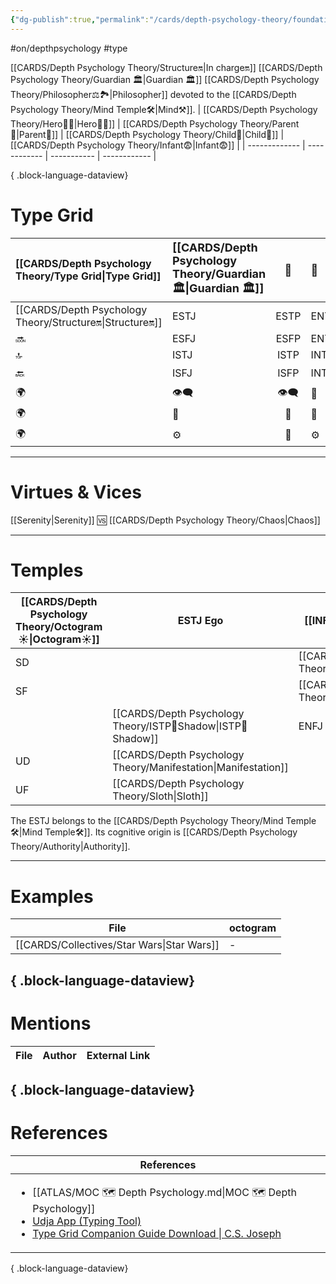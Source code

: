 ```yaml
---
{"dg-publish":true,"permalink":"/cards/depth-psychology-theory/foundational/estj/","created":"2023-01-05T11:09:22.669+01:00","updated":"2023-05-27T15:35:34.482+02:00"}
---
```


#on/depthpsychology  #type 

[[CARDS/Depth Psychology Theory/Structure🔛\|In charge🔛]] [[CARDS/Depth Psychology Theory/Guardian 🏛️\|Guardian 🏛️]] [[CARDS/Depth Psychology Theory/Philosopher⚖️🏞️\|Philosopher]] devoted to the [[CARDS/Depth Psychology Theory/Mind Temple🛠️\|Mind⚒️]]. 
| [[CARDS/Depth Psychology Theory/Hero🦸‍♂️\|Hero🦸‍♂️]] | [[CARDS/Depth Psychology Theory/Parent🤨\|Parent🤨]] | [[CARDS/Depth Psychology Theory/Child👼\|Child👼]] | [[CARDS/Depth Psychology Theory/Infant😨\|Infant😨]] |
| ------------- | ------------ | ----------- | ------------ |

{ .block-language-dataview}
# Type Grid 

| [[CARDS/Depth Psychology Theory/Type Grid\|Type Grid]]         | <font size="4"> [[CARDS/Depth Psychology Theory/Guardian 🏛️\|Guardian 🏛️]]</font> | <font size="4"> 🧰</font> | <font size="4"> 🔮</font> | <font size="4"> 🦄</font> | 💬 |💬| 💬 |
|:--------------------- |:------------------------- |:-------------------------:|:------------------------------------------------ |:------------------------- |:--------------------------- |:--------------------------- |:--------------------------- |
| [[CARDS/Depth Psychology Theory/Structure🔛\|Structure🔛]]| ESTJ|ESTP| ENTJ| ENFJ| ➡️| 👋| 🏆|
| 🔜| ESFJ|ESFP |ENTP| ENFP| ↪️| 👋| 🏃‍♂️                       |
| 🔝| ISTJ|ISTP| INTJ| INFJ| 🧘‍♂️ | 🏃‍♂️ | 🔙 | 
| 🔙| ISFJ|ISFP| INTP| INFP| ↪️| 🧘‍♂️| 🏆                          |
|🌍 | 👁️‍🗨️|👁️‍🗨️| 🧲| 🧲||                             |                             |
| 🌍 | 🐜|🦊| 🦊| 🐜||                             |                             |
|🌍| ⚙️|👀| ⚙️| 👀|                             |                             |                             |

---
# Virtues & Vices
[[Serenity\|Serenity]] 🆚 [[CARDS/Depth Psychology Theory/Chaos\|Chaos]] 

---
# Temples
| [[CARDS/Depth Psychology Theory/Octogram☀️\|Octogram☀️]] | ESTJ Ego          | [[INFP Sub🤸\|INFP Sub🤸]] |
| ------------ | ----------------- | ----------------- |
| SD           |                   | [[CARDS/Depth Psychology Theory/Credulity\|Credulity]]     |
| SF           |                   | [[CARDS/Depth Psychology Theory/Initiative\|Initiative]]    |
|              | [[CARDS/Depth Psychology Theory/ISTP👤Shadow\|ISTP👤Shadow]]       | ENFJ Superego     |
| UD           | [[CARDS/Depth Psychology Theory/Manifestation\|Manifestation]] |                   |
| UF           | [[CARDS/Depth Psychology Theory/Sloth\|Sloth]]                   |                   |

The ESTJ belongs to the [[CARDS/Depth Psychology Theory/Mind Temple🛠️\|Mind Temple🛠️]].
Its cognitive origin is [[CARDS/Depth Psychology Theory/Authority\|Authority]].

---
# Examples 
| File                                          | octogram |
| --------------------------------------------- | -------- |
| [[CARDS/Collectives/Star Wars\|Star Wars]] | \-       |

{ .block-language-dataview}
---
# Mentions
| File | Author | External Link |
| ---- | ------ | ------------- |

{ .block-language-dataview}
---
# References
| References                                                                                                                                                                                                                                                           |
| -------------------------------------------------------------------------------------------------------------------------------------------------------------------------------------------------------------------------------------------------------------------- |
| <ul><li>[[ATLAS/MOC 🗺️ Depth Psychology.md\\|MOC 🗺️ Depth Psychology]]</li><li>[Udja App (Typing Tool)](https://www.udja.app/#/)</li><li>[Type Grid Companion Guide Download \\| C.S. Joseph](https://csjoseph.life/type-grid-companion-guide-download/)</li></ul> |

{ .block-language-dataview}






